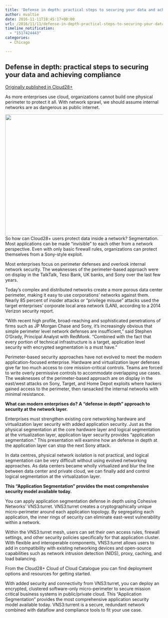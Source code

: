 ```yaml
---
title: 'Defense in depth: practical steps to securing your data and achieving compliance'
author: mvaltie
date: 2016-11-11T18:45:17+00:00
url: /2016/11/11/defense-in-depth-practical-steps-to-securing-your-data-and-achieving-compliance/
timeline_notification:
  - "1517424443"
categories:
  - Chicago

---
```

## Defense in depth: practical steps to securing your data and achieving compliance

[Originally published in Cloud28+][1]

As more enterprises use cloud, organizations cannot build one physical perimeter to protect it all. With network sprawl, we should assume internal networks are as dangerous as public internet.

<img class="alignnone size-large" src="https://www.cloud28plus.com/servlet/servlet.FileDownload?file=00P2400000HQF6sEAH" width="736" height="388" />  
So how can Cloud28+ users protect data inside a network? Segmentation. Most applications can be made “invisible” to each other from a network perspective. Even with only basic firewall rules, organizations can protect themselves from a Sony-style exploit.

Most enterprises focus on perimeter defenses and overlook internal network security. The weaknesses of the perimeter-based approach were on display in the TalkTalk, Teso Bank, UK banks, and Sony over the last few years.

Today&#8217;s complex and distributed networks create a more porous data center perimeter, making it easy to use corporations’ networks against them. Nearly 85 percent of insider attacks or “privilege misuse” attacks used the target enterprises’ corporate local area network (LAN), according to a 2014 Verizon security report.

“With recent high profile, broad-reaching and sophisticated penetrations of firms such as JP Morgan Chase and Sony, it’s increasingly obvious that simple perimeter level network defenses are insufficient,” said Stephen O’Grady, Principal Analyst with RedMonk. “Combined with the fact that every portion of technical infrastructure is a target, application level security with encrypted segmentation is a must have.”

Perimeter-based security approaches have not evolved to meet the modern application-focused enterprise. Hardware and virtualization layer defenses give far too much access to core mission-critical controls. Teams are forced to write overly permissive controls to accommodate overlapping use cases. The weaknesses of the perimeter-based approach are on display in the east/west attacks on Sony, Target, and Home Depot exploits where hackers gained access to the perimeter, then ransacked the internal networks with minimal resistance.

**What can modern enterprises do? A “defense in depth&#8221; approach to security at the network layer.**

Enterprises must strengthen existing core networking hardware and virtualization layer security with added application security. Just as the physical segmentation at the core hardware layer and logical segmentation at the virtualization layer, application layer security provides “application segmentation.” This presentation will examine how an defense in depth at the application layer can stop the next Sony attack.

In data centres, physical network isolation is not practical, and logical segmentation can be very difficult without using evolved networking approaches. As data centers became wholly virtualized and blur the line between data center and private cloud, we can finally add and control logical segmentation at the virtualization layer.

**This “Application Segmentation” provides the most comprehensive security model available today.**

You can apply application segmentation defense in depth using Cohesive Networks’ VNS3:turret. VNS3:turret creates a cryptographically unique micro-perimeter around each application topology. By segregating each application, the inner rings of security can eliminate east-west vulnerability within a network.

Within the VNS3:turret mesh, users can set their own access rules, firewall settings, and other security policies specifically for that application cluster. With flexible and interoperable components, VNS3:turret allows users to add in compatibility with existing networking devices and open-source capabilities such as network intrusion detection (NIDS), proxy, caching, and load balancing.

From the Cloud28+ Cloud of Cloud Catalogue you can find deployment options and resources for getting started.

With added security and connectivity from VNS3:turret, you can deploy an encrypted, clustered software-only micro-perimeter to secure mission critical business systems in public/private cloud. This “Application Segmentation” provides the most comprehensive application security model available today. VNS3:turrent is a secure, redundant network combined with dataflow and compliance tools to fit your use case.

 [1]: https://www.cloud28plus.com/na/content/Defense-in-depth--practical-steps-to-securing-your-data-and-achieving-compliance